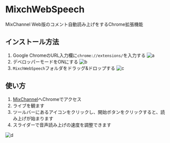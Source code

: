 # MixchWebSpeech
MixChannel Web版のコメント自動読み上げをするChrome拡張機能

## インストール方法
1. Google ChromeのURL入力欄に`chrome://extensions/`を入力する
![a](https://user-images.githubusercontent.com/12999381/84150402-c9792000-aa9c-11ea-9ca0-0c202ef6d2a1.png)
2. デベロッパーモードをONにする
![b](https://user-images.githubusercontent.com/12999381/84150409-cc741080-aa9c-11ea-9abb-6a1e382efea8.png)
3. `MixchWebSpeech`フォルダをドラッグ&ドロップする
![c](https://user-images.githubusercontent.com/12999381/84150412-ce3dd400-aa9c-11ea-85f7-78f90bdc0705.png)

## 使い方
1. [MixChannel](https://mixch.tv/)へChromeでアクセス
1. ライブを観ます
1. ツールバーにあるアイコンをクリックし、開始ボタンをクリックすると、読み上げが始まります
1. スライダーで音声読み上げの速度を調整できます

![d](https://user-images.githubusercontent.com/12999381/84159041-8f614b80-aaa7-11ea-9627-d0e1b97127e0.png)